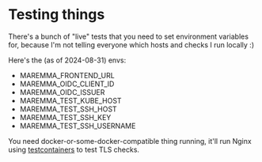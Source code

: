 # Testing things

There's a bunch of "live" tests that you need to set environment variables for, because I'm not telling everyone which hosts and checks I run locally :)

Here's the (as of 2024-08-31) envs:

- MAREMMA_FRONTEND_URL
- MAREMMA_OIDC_CLIENT_ID
- MAREMMA_OIDC_ISSUER
- MAREMMA_TEST_KUBE_HOST
- MAREMMA_TEST_SSH_HOST
- MAREMMA_TEST_SSH_KEY
- MAREMMA_TEST_SSH_USERNAME

You need docker-or-some-docker-compatible thing running, it'll run Nginx using [testcontainers](https://crates.io/crates/testcontainers) to test TLS checks.
